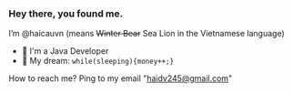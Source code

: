### Hey there, you found me.
<!--
**haicauvn/haicauvn** is a ✨ _special_ ✨ repository because its `README.md` (this file) appears on your GitHub profile.

Here are some ideas to get you started:

- 🔭 I’m currently working on ...
- 🌱 I’m currently learning ...
- 👯 I’m looking to collaborate on ...
- 🤔 I’m looking for help with ...
- 💬 Ask me about ...
- 📫 How to reach me: ...
- 😄 Pronouns: ...
- ⚡ Fun fact: ...
-->
I’m @haicauvn (means ~~Winter Bear~~ Sea Lion in the Vietnamese language)

- 🚀 I'm a Java Developer
- 🌭 My dream: `while(sleeping){money++;}`

How to reach me? Ping to my email "haidv245@gmail.com"
